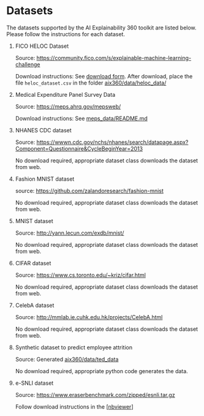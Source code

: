 # Datasets

The datasets supported by the AI Explainability 360 toolkit are listed below. Please follow the instructions for each dataset. 


1. FICO HELOC Dataset

   Source: <a href="https://community.fico.com/s/explainable-machine-learning-challenge">https://community.fico.com/s/explainable-machine-learning-challenge</a>

   Download instructions: See [download form](https://community.fico.com/s/explainable-machine-learning-challenge?tabset-3158a=2). After download, place the file `heloc_dataset.csv` in the folder [aix360/data/heloc_data/](./heloc_data)

2. Medical Expenditure Panel Survey Data

   Source: <a href="https://meps.ahrq.gov/mepsweb/"><https://meps.ahrq.gov/mepsweb/></a>
   
   Download instructions: See [meps_data/README.md](meps_data/README.md)

3. NHANES CDC dataset
   
   Source: https://wwwn.cdc.gov/nchs/nhanes/search/datapage.aspx?Component=Questionnaire&CycleBeginYear=2013
   
   No download required, appropriate dataset class downloads the dataset from web. 

3. Fashion MNIST dataset
   
   source: https://github.com/zalandoresearch/fashion-mnist      
   
   No download required, appropriate dataset class downloads the dataset from web.    
   
4. MNIST dataset

   Source: http://yann.lecun.com/exdb/mnist/
   
   No download required, appropriate dataset class downloads the dataset from web.    
   
5. CIFAR dataset
   
   Source: https://www.cs.toronto.edu/~kriz/cifar.html
   
   No download required, appropriate dataset class downloads the dataset from web.    
   
5. CelebA dataset

   Source: http://mmlab.ie.cuhk.edu.hk/projects/CelebA.html
   
   No download required, appropriate dataset class downloads the dataset from web.    
   
6. Synthetic dataset to predict employee attrition

   Source: Generated [aix360/data/ted_data](./ted_data)

   No download required, appropriate python code generates the data. 

7. e-SNLI dataset

   Source: https://www.eraserbenchmark.com/zipped/esnli.tar.gz 

   Follow download instructions in the [[nbviewer](https://nbviewer.jupyter.org/github/IBM/AIX360/tree/master/examples/matching/)]






